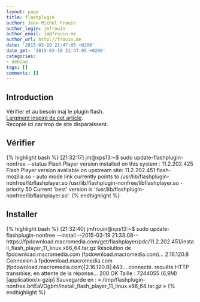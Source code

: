 ```yaml
---
layout: page
title: flashplugin
author: Jean-Michel Frouin
author_login: jmfrouin
author_email: jm@frouin.me
author_url: http://frouin.me
date: '2015-03-19 21:47:05 +0200'
date_gmt: '2015-03-19 21:47:05 +0200'
categories:
- debian
tags: []
comments: []
---
```

<h2>Introduction</h2>
<p>Vérifier et au besoin maj le plugin flash. <br/>
<a target="_blank" href="http://tuxicoman.jesuislibre.net/2014/12/mettre-a-jour-le-plugin-flash-sous-debian.html">Largment inspiré de cet article</a>.<br/>
Recopié ici car trop de site disparaissent.</p>

<!--more-->
<h2>Vérifier</h2>
{% highlight bash %}
[21:32:17] jm@xps13:~$ sudo update-flashplugin-nonfree --status
Flash Player version installed on this system  : 11.2.202.425
Flash Player version available on upstream site: 11.2.202.451
flash-mozilla.so - auto mode
  link currently points to /usr/lib/flashplugin-nonfree/libflashplayer.so
/usr/lib/flashplugin-nonfree/libflashplayer.so - priority 50
Current 'best' version is '/usr/lib/flashplugin-nonfree/libflashplayer.so'.
{% endhighlight %}
<h2>Installer</h2>
{% highlight bash %}
[21:32:40] jmfrouin@xps13:~$ sudo update-flashplugin-nonfree --install
--2015-03-19 21:33:08--  https://fpdownload.macromedia.com/get/flashplayer/pdc/11.2.202.451/install_flash_player_11_linux.x86_64.tar.gz
Résolution de fpdownload.macromedia.com (fpdownload.macromedia.com)… 2.16.120.8
Connexion à fpdownload.macromedia.com (fpdownload.macromedia.com)|2.16.120.8|:443… connecté.
requête HTTP transmise, en attente de la réponse… 200 OK
Taille : 7244055 (6,9M) [application/x-gzip]
Sauvegarde en : « /tmp/flashplugin-nonfree.brtEaVOgbm/install_flash_player_11_linux.x86_64.tar.gz »
{% endhighlight %}
